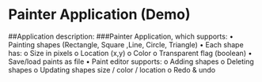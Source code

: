 # Painter Application (Demo)
##Application description:
###Painter Application, which supports:
  •	Painting shapes (Rectangle, Square ,Line, Circle, Triangle)
  •	Each shape has:
    o	Size in pixels
    o	Location (x,y)
    o	Color
    o	Transparent flag  (boolean)
  •	Save/load paints as file
  •	Paint editor supports:
    o	Adding shapes
    o	Deleting shapes
    o	Updating shapes size / color / location
    o	Redo & undo
